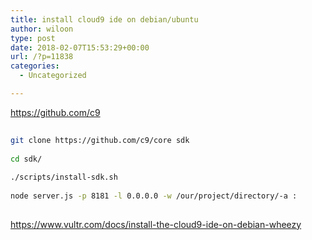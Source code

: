 ```yaml
---
title: install cloud9 ide on debian/ubuntu
author: wiloon
type: post
date: 2018-02-07T15:53:29+00:00
url: /?p=11838
categories:
  - Uncategorized

---
```

https://github.com/c9

```bash
  
git clone https://github.com/c9/core sdk
  
cd sdk/
  
./scripts/install-sdk.sh
  
node server.js -p 8181 -l 0.0.0.0 -w /our/project/directory/-a :
  
```

https://www.vultr.com/docs/install-the-cloud9-ide-on-debian-wheezy